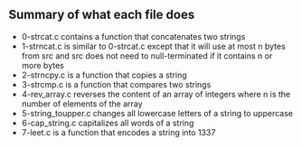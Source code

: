 ## Summary of what each file does
* 0-strcat.c contains a function that concatenates two strings
* 1-strncat.c is similar to 0-strcat.c except that it will use at most n bytes from src and src does not need to null-terminated if it contains n or more bytes
* 2-strncpy.c is a function that copies a string
* 3-strcmp.c is a function that compares two strings
* 4-rev_array.c reverses the content of an array of integers where n is the number of elements of the array
* 5-string_toupper.c changes all lowercase letters of a string to uppercase
* 6-cap_string.c capitalizes all words of a string
* 7-leet.c is a function that encodes a string into 1337

